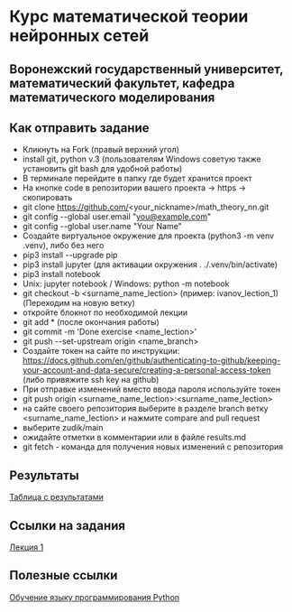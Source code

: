 # Курс математической теории нейронных сетей
## Воронежский государственный университет, математический факультет, кафедра математического моделирования
## Как отправить задание
- Кликнуть на Fork (правый верхний угол)
- install git, python v.3 (пользователям Windows советую также установить git bash для удобной работы)
- В терминале перейдите в папку где будет хранится проект
- На кнопке code в репозитории вашего проекта -> https -> скопировать
- git clone https://github.com/<your_nickname>/math_theory_nn.git
- git config --global user.email "you@example.com"
- git config --global user.name "Your Name"
- Создайте виртуальное окружение для проекта (python3 -m venv .venv), либо без него
- pip3 install --upgrade pip
- pip3 install jupyter (для активации окружения . ./.venv/bin/activate)
- pip3 install notebook
- Unix: jupyter notebook / Windows: python -m notebook
- git checkout -b <surname_name_lection> (пример: ivanov_lection_1) (Переходим на новую ветку)
- откройте блокнот по необходимой лекции
- git add * (после окончания работы)
- git commit -m 'Done exercise <name_lection>'
- git push --set-upstream origin <name_branch>
- Создайте токен на сайте по инструкции: https://docs.github.com/en/github/authenticating-to-github/keeping-your-account-and-data-secure/creating-a-personal-access-token (либо привяжите ssh key на github) 
- При отправке изменений вместо ввода пароля используйте токен
- git push origin <surname_name_lection>:<surname_name_lection>
- на сайте своего репозитория выберите в разделе branch ветку <surname_name_lection> и нажмите compare and pull request 
- выберите zudik/main
- ожидайте отметки в комментарии или в файле results.md
- git fetch - команда для получения новых изменений с репозитория
## Результаты
[Таблица с результатами](results.md)
## Ссылки на задания
[Лекция 1](https://github.com/Zudik/math_theory_nn/blob/main/exercises/lection_1_func_activate.ipynb)
## Полезные ссылки
[Обучение языку программирования Python](https://pythontutor.ru/)
